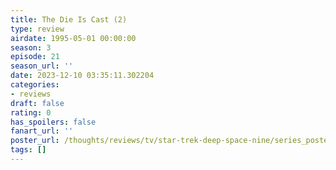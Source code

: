 ```yaml
---
title: The Die Is Cast (2)
type: review
airdate: 1995-05-01 00:00:00
season: 3
episode: 21
season_url: ''
date: 2023-12-10 03:35:11.302204
categories:
- reviews
draft: false
rating: 0
has_spoilers: false
fanart_url: ''
poster_url: /thoughts/reviews/tv/star-trek-deep-space-nine/series_poster.jpg
tags: []
---
```


